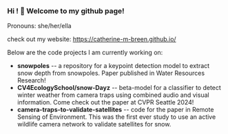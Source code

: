 ### Hi ! 👋 Welcome to my github page!

Pronouns: she/her/ella

check out my website: https://catherine-m-breen.github.io/

Below are the code projects I am currently working on: 
- **snowpoles** -- a repository for a keypoint detection model to extract snow depth from snowpoles. Paper published in Water Resources Research!
- **CV4EcologySchool/snow-Dayz** -- beta-model for a classifier to detect winter weather from camera traps using combined audio and visual information. Come check out the paper at CVPR Seattle 2024!
- **camera-traps-to-validate-satellites** -- code for the paper in Remote Sensing of Environment. This was the first ever study to use an active wildlife camera network to validate satellites for snow. 

<!--
**catherine-m-breen/catherine-m-breen** is a ✨ _special_ ✨ repository because its `README.md` (this file) appears on your GitHub profile.

Here are some ideas to get you started:

- 🔭 I’m currently working on ...
- 🌱 I’m currently learning ...
- 👯 I’m looking to collaborate on ...
- 🤔 I’m looking for help with ...
- 💬 Ask me about ...
- 📫 How to reach me: ...
- 😄 Pronouns: 
- ⚡ Fun fact: ...
##### check out my website: https://catherine-m-breen.github.io/webpage/ 


-->
